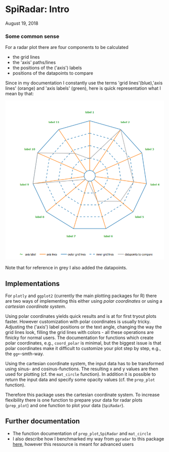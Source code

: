SpiRadar: Intro
================
August 19, 2018

### Some common sense

For a radar plot there are four components to be calculated

-   the grid lines
-   the 'axis' paths/lines
-   the positions of the ('axis') labels
-   positions of the datapoints to compare

Since in my documentation I constantly use the terms 'grid lines'(blue),'axis lines' (orange) and 'axis labels' (green), here is quick representation what I mean by that:
<p align="center">
<img src="https://raw.githubusercontent.com/region-spotteR/MyDocuments/master/screenshots/terms_spiradar1_datapoints.png" width="800"/>
</p>
Note that for reference in grey I also added the datapoints.

Implementations
---------------

For `plotly` and `ggplot2` (currently the main plotting packages for R) there are two ways of implementing this either using *polar coordinates* or using a *cartesian coordinate system*.

Using polar coordinates yields quick results and is at for first tryout plots faster. However customization with polar coordinates is usually tricky. Adjusting the ('axis') label positions or the text angle, changing the way the grid lines look, filling the grid lines with colors - all these operations are finicky for normal users. The documentation for functions which create polar coordinates, e.g., `coord_polar` is minimal, but the biggest issue is that polar coordinates make it difficult to customize your plot step by step, e.g., the `gg+`-smth-way.

Using the cartesian coordinate system, the input data has to be transformed using sinus- and cosinus-functions. The resulting x and y values are then used for plotting (cf. the `mat_circle` function). In addition it is possible to return the input data and specify some opacity values (cf. the `prep_plot` function).

Therefore this package uses the cartesian coordinate system. To increase flexibility there is one function to prepare your data for radar plots (`prep_plot`) and one function to plot your data (`SpiRadar`).

Further documentation
---------------------

-   The function documentation of `prep_plot`,`SpiRadar` and `mat_circle`
-   I also describe how I benchmarked my way from `ggradar` to this package [here](https://github.com/region-spotteR/MyDocuments/blob/master/SpiRadar/benchmarks.md), however this ressource is meant for advanced users
